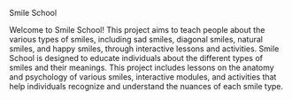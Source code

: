 Smile School

Welcome to Smile School! This project aims to teach people about the various types of smiles, including sad smiles, diagonal smiles, natural smiles, and happy smiles, through interactive lessons and activities. Smile School is designed to educate individuals about the different types of smiles and their meanings. This project includes lessons on the anatomy and psychology of various smiles, interactive modules, and activities that help individuals recognize and understand the nuances of each smile type.
